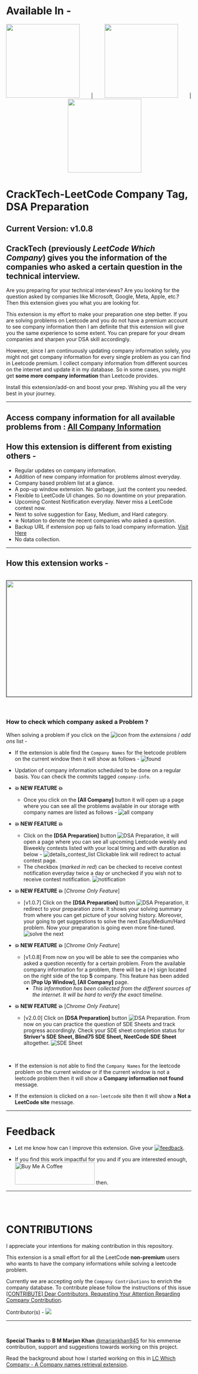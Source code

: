 # Available In -
<center><a href = "https://chrome.google.com/webstore/detail/cracktech-find-leetcode-c/fmbicfmfmangckllfaomfkhdankgapfk" target="_blank"><img src="/static/chrome-webstore.png" width="200"></a> &nbsp; &nbsp; &nbsp; &nbsp;| &nbsp; &nbsp; &nbsp; &nbsp;<a href = "https://addons.mozilla.org/en-US/firefox/addon/cracktech-leetcode-company-tag/" target="_blank"><img src="/static/firefox-add-on-store.PNG" width="200"></a> &nbsp; &nbsp; &nbsp; &nbsp;|&nbsp; &nbsp; &nbsp; &nbsp; <a href = "https://microsoftedge.microsoft.com/addons/detail/leetcode-which-company/aknogcjbpnfdmmnlphmkpcldbepblapf" target="_blank"><img src="/static/ms-edge-store.PNG" width="200"></a></center>

# CrackTech-LeetCode Company Tag, DSA Preparation

## Current Version: v1.0.8

## CrackTech (previously *LeetCode Which Company*) gives you the information of the companies who asked a certain question in the technical interview.

Are you preparing for your technical interviews? Are you looking for the question asked by companies like Microsoft, Google, Meta, Apple, etc.? Then this extension gives you what you are looking for.

This extension is my effort to make your preparation one step better. If you are solving problems on Leetcode and you do not have a premium account to see company information then I am definite that this extension will give you the same experience to some extent. You can prepare for your dream companies and sharpen your DSA skill accordingly.

However, since I am continuously updating company information solely, you might not get company information for every single problem as you can find in Leetcode premium. I collect company information from different sources on the internet and update it in my database. So in some cases, you might get **some more company information** than Leetcode provides.

Install this extension/add-on and boost your prep. Wishing you all the very best in your journey.

------
Access company information for all available problems from : <a href="https://ssavi-ict.github.io/LeetCode-Which-Company/" target="_blank">All Company Information</a>
------ 
## How this extension is different from existing others - 

- Regular updates on company information.
- Addition of new company information for problems almost everyday.
- Company based problem list at a glance.
- A pop-up window extension. No garbage, just the content you needed.
- Flexible to LeetCode UI changes. So no downtime on your preparation.
- Upcoming Contest Notification everyday. Never miss a LeetCode contest now.
- Next to solve suggestion for Easy, Medium, and Hard category.
- ✯ Notation to denote the recent companies who asked a question.
- Backup URL if extension pop up fails to load company information. <a href="https://ssavi-ict.github.io/LeetCode-Which-Company/" target="_blank">Visit Here</a>
- No data collection.

------ 
## How this extension works - 
<center><br>
<a href="http://www.youtube.com/watch?feature=player_embedded&v=kELpCJ3Rc_Q" target="_blank">
 <img src="https://img.youtube.com/vi/kELpCJ3Rc_Q/hqdefault.jpg" width="560" height="315" border="1" />
</a></center>
<br><br>

### **How to check which company asked a Problem ?**
When solving a problem if you click on the ![icon](chrome/res/32.png) from the *extensions* / *add ons* list -

- If the extension is able find the `Company Names` for the leetcode problem on the current window then it will show as follows - 
![found](/static/webfile/info_shows.PNG)
- Updation of company information scheduled to be done on a regular basis. You can check the commits tagged `company-info`.

- **💥 NEW FEATURE 💥**
    
    - Once you click on the **[All Company]** button it will open up a page where you can see all the problems available in our storage with company names are listed as follows - ![all company](/static/webfile/complete_list.png)

- **💥 NEW FEATURE 💥**
    - Click on the **[DSA Preparation]** button ![DSA Preparation](/static/webfile/dsa-preparation.png), it will open a page where you can see all upcoming Leetcode weekly and Biweekly contests listed with your local timing and with duration as below - 
    ![details_contest_list](/static/webfile/leetcoder.PNG) Clickable link will redirect to actual contest page.
    - The checkbox (*marked in red*) can be checked to receive contest notification everyday twice a day or unchecked if you wish not to receive contest notification. ![notification](/static/webfile/notification.PNG)

- **💥 NEW FEATURE 💥** [*Chrome Only Feature*]
    - [v1.0.7] Click on the **[DSA Preparation]** button ![DSA Preparation](/static/webfile/dsa-preparation.png), it redirect to your preparation zone.
    It shows your solving summary from where you can get picture of your solving history. Moreover, your going to get suggestions to solve the next Easy/Medium/Hard problem. Now your preparation is going even more fine-tuned. ![solve the next](/static/webfile/problem-suggestion.PNG)

- **💥 NEW FEATURE 💥** [*Chrome Only Feature*]
    - [v1.0.8] From now on you will be able to see the companies who asked a question recently for a certain problem. From the available company information for a problem, there will be a (✯) sign located on the right side of the top **5** company. This feature has been added on **[Pop Up Window], [All Company]** page. 
        - *This information has been collected from the different sources of the internet. It will be hard to verify the exact timeline.*
- **💥 NEW FEATURE 💥** [*Chrome Only Feature*]
    - [v2.0.0] Click on **[DSA Preparation]** button ![DSA Preparation](/static/webfile/dsa-preparation.png). From now on you can practice the question of SDE Sheets and track progress accordingly. Check your SDE sheet completion status for **Striver's SDE Sheet, Blind75 SDE Sheet, NeetCode SDE Sheet** altogether. ![SDE Sheet](/static/webfile/sde_sheet.gif)

<br>

- If the extension is not able to find the `Company Names` for the leetcode problem on the current window or if the current window is not a leetcode problem then it will show a **Company information not found** message.


- If the extension is clicked on a `non-leetcode` site then it will show a **Not a LeetCode site** message.


-----
# Feedback
- Let me know how can I improve this extension. Give your <a href='https://forms.gle/cAW1jxYxUTwgUmMd9' target="_blank">![feedback](/static/feedback-button-file.png)</a>.

- If you find this work impactful for you and if you are interested enough, <a href="https://www.buymeacoffee.com/ssavi" target="_blank"><img src="https://cdn.buymeacoffee.com/buttons/v2/default-yellow.png" alt="Buy Me A Coffee" style="height: 60px !important;width: 217px !important;" ></a> then.
-----
<br><br>

# CONTRIBUTIONS
I appreciate your intentions for making contribution in this repository. 

This extension is a small effort for all the LeetCode **non-premium** users who wants to have the company informations while solving a leetcode problem. 

Currently we are accepting only the `Company Contributions` to enrich the company database. To contribute please follow the instructions of this issue [[CONTRIBUTE] Dear Contributors, Requesting Your Attention Regarding Company Contribution](https://github.com/ssavi-ict/LC-Which-Company/issues/4).


Contributor(s) - 
<a href="https://github.com/ssavi-ict/lc-which-company/graphs/contributors">
  <img src="https://contrib.rocks/image?repo=ssavi-ict/lc-which-company" />
</a>

----
<br>

**Special Thanks** to **B M Marjan Khan** [@marjankhan945](https://github.com/marjankhan945) for his emmense contribution, support and suggestions towards working on this project.

Read the background about how I started working on this in [LC Which Company - A Company names retrieval extension](https://sites.google.com/view/iamavik/leetcode-which-company-a-company-names-retrieval-extension).
